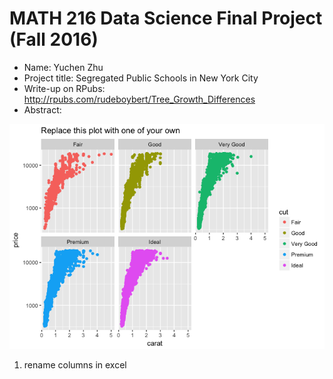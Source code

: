 MATH 216 Data Science Final Project (Fall 2016)
================

-   Name: Yuchen Zhu
-   Project title: Segregated Public Schools in New York City
-   Write-up on RPubs: <http://rpubs.com/rudeboybert/Tree_Growth_Differences>
-   Abstract:

![](README_files/figure-markdown_github/unnamed-chunk-3-1.png)

1.  rename columns in excel
